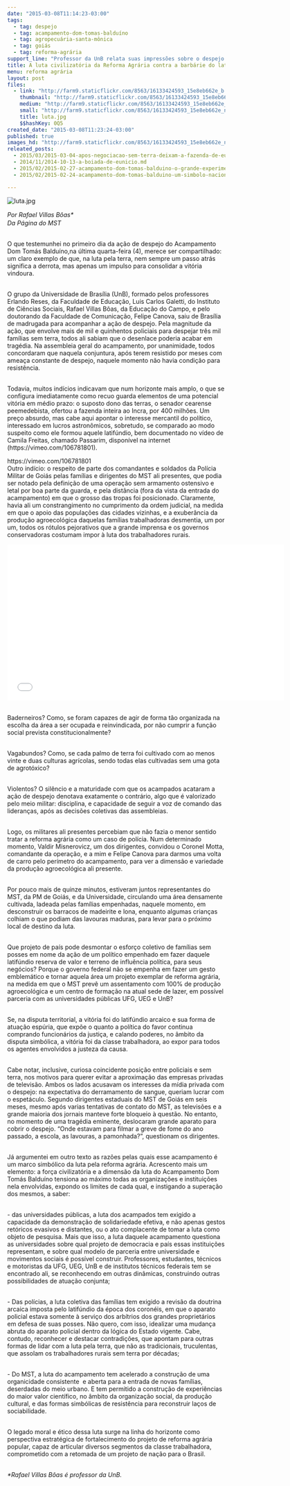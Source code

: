 ```yaml
---
date: "2015-03-08T11:14:23-03:00"
tags:
  - tag: despejo
  - tag: acampamento-dom-tomas-balduíno
  - tag: agropecuária-santa-mônica
  - tag: goiás
  - tag: reforma-agrária
support_line: "Professor da UnB relata suas impressões sobre o despejo do Acampamento Dom Tomás, em Corumbá (GO)."
title: A luta civilizatória da Reforma Agrária contra a barbárie do latifúndio
menu: reforma agrária
layout: post
files:
  - link: "http://farm9.staticflickr.com/8563/16133424593_15e8eb662e_b.jpg"
    thumbnail: "http://farm9.staticflickr.com/8563/16133424593_15e8eb662e_t.jpg"
    medium: "http://farm9.staticflickr.com/8563/16133424593_15e8eb662e_z.jpg"
    small: "http://farm9.staticflickr.com/8563/16133424593_15e8eb662e_n.jpg"
    title: luta.jpg
    $$hashKey: 0Q5
created_date: "2015-03-08T11:23:24-03:00"
published: true
images_hd: "http://farm9.staticflickr.com/8563/16133424593_15e8eb662e_n.jpg"
releated_posts:
  - 2015/03/2015-03-04-apos-negociacao-sem-terra-deixam-a-fazenda-de-eunicio-de-oliveira.md
  - 2014/11/2014-10-13-a-boiada-de-eunicio.md
  - 2015/02/2015-02-27-acampamento-dom-tomas-balduino-o-grande-experimento-agroecologico-ameacado-pelo-latifundio.md
  - 2015/02/2015-02-24-acampamento-dom-tomas-balduino-um-simbolo-nacional-da-luta-pela-reforma-agraria.md

---
```

<p><img alt="luta.jpg" src="http://farm9.staticflickr.com/8563/16133424593_15e8eb662e_b.jpg" /></p>

<p><em>Por <span style="line-height: 20.7999992370605px;">Rafael Villas B&ocirc;as*</span><br style="line-height: 20.7999992370605px;" />
Da P&aacute;gina do MST&nbsp;</em></p>

<p><br />
O que testemunhei no primeiro dia da a&ccedil;&atilde;o de despejo do Acampamento Dom Tom&aacute;s Baldu&iacute;no,na &uacute;ltima quarta-feira (4), merece ser compartilhado: um claro exemplo de que, na luta pela terra, nem sempre um passo atr&aacute;s significa a derrota, mas apenas um impulso para consolidar a vit&oacute;ria vindoura.</p>

<p><br />
O grupo da Universidade de Bras&iacute;lia (UnB), formado pelos professores Erlando Reses, da Faculdade de Educa&ccedil;&atilde;o, Luis Carlos Galetti, do Instituto de Ci&ecirc;ncias Sociais, Rafael Villas B&ocirc;as, da Educa&ccedil;&atilde;o do Campo, e pelo doutorando da Faculdade de Comunica&ccedil;&atilde;o, Felipe Canova, saiu de Bras&iacute;lia de madrugada para acompanhar a a&ccedil;&atilde;o de despejo. Pela magnitude da a&ccedil;&atilde;o, que envolve mais de mil e quinhentos policiais para despejar tr&ecirc;s mil fam&iacute;lias sem terra, todos ali sabiam que o desenlace poderia acabar em trag&eacute;dia. Na assembleia geral do acampamento, por unanimidade, todos concordaram que naquela conjuntura, ap&oacute;s terem resistido por meses com amea&ccedil;a constante de despejo, naquele momento n&atilde;o havia condi&ccedil;&atilde;o para resist&ecirc;ncia.</p>

<p><br />
Todavia, muitos ind&iacute;cios indicavam que num horizonte mais amplo, o que se configura imediatamente como recuo guarda elementos de uma potencial vit&oacute;ria em m&eacute;dio prazo: o suposto dono das terras, o senador cearense peemedebista, ofertou a fazenda inteira ao Incra, por 400 milh&otilde;es. Um pre&ccedil;o absurdo, mas cabe aqui apontar o interesse mercantil do pol&iacute;tico, interessado em lucros astron&ocirc;micos, sobretudo, se comparado ao modo suspeito como ele formou aquele latif&uacute;ndio, bem documentado no v&iacute;deo de Camila Freitas, chamado Passarim, dispon&iacute;vel na internet (https://vimeo.com/106781801).</p>

<p>https://vimeo.com/106781801<br />
Outro ind&iacute;cio: o respeito de parte dos comandantes e soldados da Pol&iacute;cia Militar de Goi&aacute;s pelas fam&iacute;lias e dirigentes do MST ali presentes, que podia ser notado pela defini&ccedil;&atilde;o de uma opera&ccedil;&atilde;o sem armamento ostensivo e letal por boa parte da guarda, e pela dist&acirc;ncia (fora da vista da entrada do acampamento) em que o grosso das tropas foi posicionado. Claramente, havia ali um constrangimento no cumprimento da ordem judicial, na medida em que o apoio das popula&ccedil;&otilde;es das cidades vizinhas, e a exuber&acirc;ncia da produ&ccedil;&atilde;o agroecol&oacute;gica daquelas fam&iacute;lias trabalhadoras desmentia, um por um, todos os r&oacute;tulos pejorativos que a grande imprensa e os governos conservadoras costumam impor &agrave; luta dos trabalhadores rurais.</p>

<p><iframe allowfullscreen="" frameborder="0" height="360" src="//www.youtube.com/embed/76wSGrW7NqA" width="640"></iframe></p>

<p><br />
Baderneiros? Como, se foram capazes de agir de forma t&atilde;o organizada na escolha da &aacute;rea a ser ocupada e reinvindicada, por n&atilde;o cumprir a fun&ccedil;&atilde;o social prevista constitucionalmente?</p>

<p><br />
Vagabundos? Como, se cada palmo de terra foi cultivado com ao menos vinte e duas culturas agr&iacute;colas, sendo todas elas cultivadas sem uma gota de agrot&oacute;xico?</p>

<p><br />
Violentos? O sil&ecirc;ncio e a maturidade com que os acampados acataram a a&ccedil;&atilde;o de despejo denotava exatamente o contr&aacute;rio, algo que &eacute; valorizado pelo meio militar: disciplina, e capacidade de seguir a voz de comando das lideran&ccedil;as, ap&oacute;s as decis&otilde;es coletivas das assembleias.</p>

<p><br />
Logo, os militares ali presentes percebiam que n&atilde;o fazia o menor sentido tratar a reforma agr&aacute;ria como um caso de pol&iacute;cia. Num determinado momento, Valdir Misnerovicz, um dos dirigentes, convidou o Coronel Motta, comandante da opera&ccedil;&atilde;o, e a mim e Felipe Canova para darmos uma volta de carro pelo per&iacute;metro do acampamento, para ver a dimens&atilde;o e variedade da produ&ccedil;&atilde;o agroecol&oacute;gica ali presente.</p>

<p><br />
Por pouco mais de quinze minutos, estiveram juntos representantes do MST, da PM de Goi&aacute;s, e da Universidade, circulando uma &aacute;rea densamente cultivada, ladeada pelas fam&iacute;lias empenhadas, naquele momento, em desconstruir os barracos de madeirite e lona, enquanto algumas crian&ccedil;as colhiam o que podiam das lavouras maduras, para levar para o pr&oacute;ximo local de destino da luta.</p>

<p><br />
Que projeto de pa&iacute;s pode desmontar o esfor&ccedil;o coletivo de fam&iacute;lias sem posses em nome da a&ccedil;&atilde;o de um pol&iacute;tico empenhado em fazer daquele latif&uacute;ndio reserva de valor e terreno de influ&ecirc;ncia pol&iacute;tica, para seus neg&oacute;cios? Porque o governo federal n&atilde;o se empenha em fazer um gesto emblem&aacute;tico e tornar aquela &aacute;rea um projeto exemplar de reforma agr&aacute;ria, na medida em que o MST prev&ecirc; um assentamento com 100% de produ&ccedil;&atilde;o agroecol&oacute;gica e um centro de forma&ccedil;&atilde;o na atual sede de lazer, em poss&iacute;vel parceria com as universidades p&uacute;blicas UFG, UEG e UnB?</p>

<p><br />
Se, na disputa territorial, a vit&oacute;ria foi do latif&uacute;ndio arcaico e sua forma de atua&ccedil;&atilde;o esp&uacute;ria, que exp&otilde;e o quanto a pol&iacute;tica do favor continua comprando funcion&aacute;rios da justi&ccedil;a, e calando poderes, no &acirc;mbito da disputa simb&oacute;lica, a vit&oacute;ria foi da classe trabalhadora, ao expor para todos os agentes envolvidos a justeza da causa.</p>

<p><br />
Cabe notar, inclusive, curiosa coincidente posi&ccedil;&atilde;o entre policiais e sem terra, nos motivos para querer evitar a aproxima&ccedil;&atilde;o das empresas privadas de televis&atilde;o. Ambos os lados acusavam os interesses da m&iacute;dia privada com o despejo: na expectativa do derramamento de sangue, queriam lucrar com o espet&aacute;culo. Segundo dirigentes estaduais do MST de Goi&aacute;s em seis meses, mesmo ap&oacute;s varias tentativas de contato do MST, as televis&otilde;es e a grande maioria dos jornais manteve forte bloqueio &agrave; quest&atilde;o. No entanto, no momento de uma trag&eacute;dia eminente, deslocaram grande aparato para cobrir o despejo. &ldquo;Onde estavam para filmar a greve de fome do ano passado, a escola, as lavouras, a pamonhada?&rdquo;, questionam os dirigentes.</p>

<p><br />
J&aacute; argumentei em outro texto as raz&otilde;es pelas quais esse acampamento &eacute; um marco simb&oacute;lico da luta pela reforma agr&aacute;ria. Acrescento mais um elemento: a for&ccedil;a civilizat&oacute;ria e a dimens&atilde;o da luta do Acampamento Dom Tom&aacute;s Baldu&iacute;no tensiona ao m&aacute;ximo todas as organiza&ccedil;&otilde;es e institui&ccedil;&otilde;es nela envolvidas, expondo os limites de cada qual, e instigando a supera&ccedil;&atilde;o dos mesmos, a saber:</p>

<p><br />
-&nbsp;das universidades p&uacute;blicas, a luta dos acampados tem exigido a capacidade da demonstra&ccedil;&atilde;o de solidariedade efetiva, e n&atilde;o apenas gestos ret&oacute;ricos evasivos e distantes, ou o ato complacente de tomar a luta como objeto de pesquisa. Mais que isso, a luta daquele acampamento questiona as universidades sobre qual projeto de democracia e pa&iacute;s essas institui&ccedil;&otilde;es representam, e sobre qual modelo de parceria entre universidade e movimentos sociais &eacute; poss&iacute;vel construir. Professores, estudantes, t&eacute;cnicos e motoristas da UFG, UEG, UnB e de institutos t&eacute;cnicos federais tem se encontrado ali, se reconhecendo em outras din&acirc;micas, construindo outras possibilidades de atua&ccedil;&atilde;o conjunta;</p>

<p><br />
-&nbsp;Das pol&iacute;cias, a luta coletiva das fam&iacute;lias tem exigido a revis&atilde;o da doutrina arcaica imposta pelo latif&uacute;ndio da &eacute;poca dos coron&eacute;is, em que o aparato policial estava somente &agrave; servi&ccedil;o dos arb&iacute;trios dos grandes propriet&aacute;rios em defesa de suas posses. N&atilde;o quero, com isso, idealizar uma mudan&ccedil;a abruta do aparato policial dentro da l&oacute;gica do Estado vigente. Cabe, contudo, reconhecer e destacar contradi&ccedil;&otilde;es, que apontam para outras formas de lidar com a luta pela terra, que n&atilde;o as tradicionais, truculentas, que assolam os trabalhadores rurais sem terra por d&eacute;cadas;</p>

<p><br />
- Do MST, a luta do acampamento tem acelerado a constru&ccedil;&atilde;o de uma organicidade consistente &nbsp;e aberta para a entrada de novas fam&iacute;lias, deserdadas do meio urbano. E tem permitido a constru&ccedil;&atilde;o de experi&ecirc;ncias do maior valor cient&iacute;fico, no &acirc;mbito da organiza&ccedil;&atilde;o social, da produ&ccedil;&atilde;o cultural, e das formas simb&oacute;licas de resist&ecirc;ncia para reconstruir la&ccedil;os de sociabilidade.</p>

<p><br />
O legado moral e &eacute;tico dessa luta surge na linha do horizonte como perspectiva estrat&eacute;gica de fortalecimento do projeto de reforma agr&aacute;ria popular, capaz de articular diversos segmentos da classe trabalhadora, comprometido com a retomada de um projeto de na&ccedil;&atilde;o para o Brasil.</p>

<p><br />
<em>*Rafael Villas B&ocirc;as &eacute; professor da UnB.</em></p>
